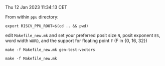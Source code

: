 Thu 12 Jan 2023 11:34:13 CET


From within `ppu` directory:

    export RISCV_PPU_ROOT=$(cd .. && pwd)

edit `Makefile_new.mk` and set your preferred posit size `N`, posit exponent `ES`, word width `WORD`, and the support for floating point `F` (F in {0, 16, 32})

    make -f Makefile_new.mk gen-test-vectors
  
    make -f Makefile_new.mk 
  